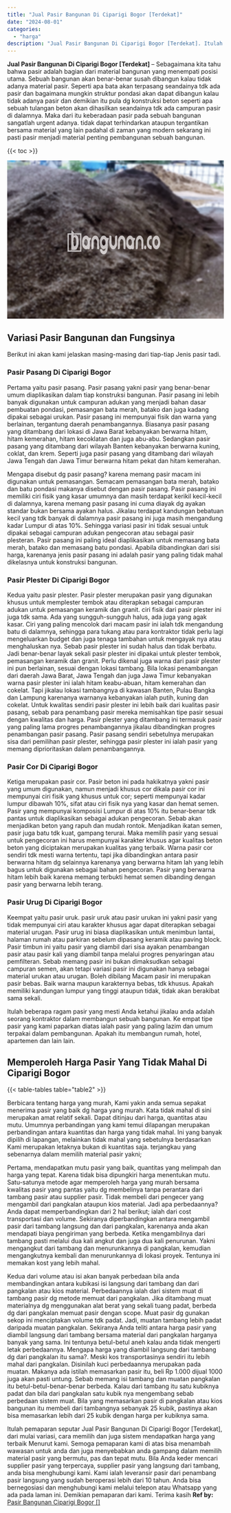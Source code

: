 ```yaml
---
title: "Jual Pasir Bangunan Di Ciparigi Bogor [Terdekat]"
date: "2024-08-01"
categories: 
  - "harga"
description: "Jual Pasir Bangunan Di Ciparigi Bogor [Terdekat]. Itulah pemaparan seputar Jual Pasir Bangunan Di Ciparigi Bogor [Terdekat], dari mulai variasi, cara memil..."
---
```


**Jual Pasir Bangunan Di Ciparigi Bogor \[Terdekat\]** – Sebagaimana kita tahu bahwa pasir adalah bagian dari material bangunan yang menempati posisi utama. Sebuah bangunan akan benar-benar susah dibangun kalau tidak adanya material pasir. Seperti apa bata akan terpasang seandainya tdk ada pasir dan bagaimana mungkin struktur pondasi akan dapat dibangun kalau tidak adanya pasir dan demikian itu pula dg konstruksi beton seperti apa sebuah tulangan beton akan dihasilkan seandainya tdk ada campuran pasir di dalamnya. Maka dari itu keberadaan pasir pada sebuah bangunan sangatlah urgent adanya. tidak dapat terhindarkan ataupun tergantikan bersama material yang lain padahal di zaman yang modern sekarang ini pasti pasir menjadi material penting pembangunan sebuah bangunan.

{{< toc >}}

![Jual Pasir Bangunan Di Ciparigi Bogor [Terdekat]](/images/jual-pasir-bangunan-39.png)

## Variasi Pasir Bangunan dan Fungsinya

Berikut ini akan kami jelaskan masing-masing dari tiap-tiap Jenis pasir tadi.

### Pasir Pasang Di Ciparigi Bogor

Pertama yaitu pasir pasang. Pasir pasang yakni pasir yang benar-benar umum diaplikasikan dalam tiap konstruksi bangunan. Pasir pasang ini lebih banyak digunakan untuk campuran adukan yang menjadi bahan dasar pembuatan pondasi, pemasangan bata merah, batako dan juga kadang dipakai sebagai urukan. Pasir pasang ini mempunyai fisik dan warna yang berlainan, tergantung daerah penambangannya. Biasanya pasir pasang yang ditambang dari lokasi di Jawa Barat kebanyakan berwarna hitam, hitam kemerahan, hitam kecoklatan dan juga abu-abu. Sedangkan pasir pasang yang ditambang dari wilayah Banten kebanyakan berwarna kuning, coklat, dan krem. Seperti juga pasir pasang yang ditambang dari wilayah Jawa Tengah dan Jawa Timur berwarna hitam pekat dan hitam kemerahan.

Mengapa disebut dg pasir pasang? karena memang pasir macam ini digunakan untuk pemasangan. Semacam pemasangan bata merah, batako dan batu pondasi makanya disebut dengan pasir pasang. Pasir pasang ini memiliki ciri fisik yang kasar umumnya dan masih terdapat kerikil kecil-kecil di dalamnya, karena memang pasir pasang ini cuma diayak dg ayakan standar bukan bersama ayakan halus. Jikalau terdapat kandungan bebatuan kecil yang tdk banyak di dalamnya pasir pasang ini juga masih mengandung kadar Lumpur di atas 10%. Sehingga variasi pasir ini tidak sesuai untuk dipakai sebagai campuran adukan pengecoran atau sebagai pasir plesteran. Pasir pasang ini paling ideal diaplikasikan untuk memasang bata merah, batako dan memasang batu pondasi. Apabila dibandingkan dari sisi harga, karenanya jenis pasir pasang ini adalah pasir yang paling tidak mahal dikelasnya untuk konstruksi bangunan.

### Pasir Plester Di Ciparigi Bogor

Kedua yaitu pasir plester. Pasir plester merupakan pasir yang digunakan khusus untuk memplester tembok atau diterapkan sebagai campuran adukan untuk pemasangan keramik dan granit. ciri fisik dari pasir plester ini juga tdk sama. Ada yang sungguh-sungguh halus, ada juga yang agak kasar. Ciri yang paling mencolok dari macam pasir ini ialah tdk mengandung batu di dalamnya, sehingga para tukang atau para kontraktor tidak perlu lagi mengeluarkan budget dan juga tenaga tambahan untuk mengayak nya atau menghaluskan nya. Sebab pasir plester ini sudah halus dan tidak berbatu. Jadi benar-benar layak sekali pasir plester ini dipakai untuk plester tembok, pemasangan keramik dan granit. Perlu dikenal juga warna dari pasir plester ini pun berlainan, sesuai dengan lokasi tambang. Bila lokasi penambangan dari daerah Jawa Barat, Jawa Tengah dan juga Jawa Timur kebanyakan warna pasir plester ini ialah hitam keabu-abuan, hitam kemerahan dan cokelat. Tapi jikalau lokasi tambangnya di kawasan Banten, Pulau Bangka dan Lampung karenanya warnanya kebanyakan ialah putih, kuning dan cokelat. Untuk kwalitas sendiri pasir plester ini lebih baik dari kualitas pasir pasang, sebab para penambang pasir mereka memisahkan tipe pasir sesuai dengan kwalitas dan harga. Pasir plester yang ditambang ini termasuk pasir yang paling lama progres penambangannya jikalau dibandingkan progres penambangan pasir pasang. Pasir pasang sendiri sebetulnya merupakan sisa dari pemilihan pasir plester, sehingga pasir plester ini ialah pasir yang memang diprioritaskan dalam penambangannya.

### Pasir Cor Di Ciparigi Bogor

Ketiga merupakan pasir cor. Pasir beton ini pada hakikatnya yakni pasir yang umum digunakan, namun menjadi khusus cor dikala pasir cor ini mempunyai ciri fisik yang khusus untuk cor; seperti mempunyai kadar lumpur dibawah 10%, sifat atau ciri fisik nya yang kasar dan hemat semen. Pasir yang mempunyai komposisi Lumpur di atas 10% itu benar-benar tdk pantas untuk diaplikasikan sebagai adukan pengecoran. Sebab akan menjadikan beton yang rapuh dan mudah rontok. Menjadikan ikatan semen, pasir juga batu tdk kuat, gampang terurai. Maka memilih pasir yang sesuai untuk pengecoran ini harus mempunyai karakter khusus agar kualitas beton beton yang diciptakan merupakan kualitas yang terbaik. Warna pasir cor sendiri tdk mesti warna tertentu, tapi jika dibandingkan antara pasir berwarna hitam dg selainnya karenanya yang berwarna hitam lah yang lebih bagus untuk digunakan sebagai bahan pengecoran. Pasir yang berwarna hitam lebih baik karena memang terbukti hemat semen dibanding dengan pasir yang berwarna lebih terang.

### Pasir Urug Di Ciparigi Bogor

Keempat yaitu pasir uruk. pasir uruk atau pasir urukan ini yakni pasir yang tidak mempunyai ciri atau karakter khusus agar dapat diterapkan sebagai material urugan. Pasir urug ini biasa diaplikasikan untuk menimbun lantai, halaman rumah atau parkiran sebelum dipasang keramik atau paving block. Pasir timbun ini yaitu pasir yang diambil dari sisa ayakan penambangan pasir atau pasir kali yang diambil tanpa melalui progres penyaringan atau pemfilteran. Sebab memang pasir ini bukan dimaksudkan sebagai campuran semen, akan tetapi variasi pasir ini digunakan hanya sebagai material urukan atau urugan. Boleh dibilang Macam pasir ini merupakan pasir bebas. Baik warna maupun karakternya bebas, tdk khusus. Apakah memiliki kandungan lumpur yang tinggi ataupun tidak, tidak akan berakibat sama sekali.

Itulah beberapa ragam pasir yang mesti Anda ketahui jikalau anda adalah seorang kontraktor dalam membangun sebuah bangunan. Ke empat tipe pasir yang kami paparkan diatas ialah pasir yang paling lazim dan umum terpakai dalam pembangunan. Apakah itu membangun rumah, hotel, apartemen dan lain lain.

## Memperoleh Harga Pasir Yang Tidak Mahal Di Ciparigi Bogor

{{< table-tables table="table2" >}}

Berbicara tentang harga yang murah, Kami yakin anda semua sepakat menerima pasir yang baik dg harga yang murah. Kata tidak mahal di sini merupakan amat relatif sekali. Dapat ditinjau dari harga, quantitas atau mutu. Umumnya perbandingan yang kami temui dilapangan merupakan perbandingan antara kuantitas dan harga yang tidak mahal. Ini yang banyak dipilih di lapangan, melainkan tidak mahal yang sebetulnya berdasarkan Kami merupakan letaknya bukan di kuantitas saja. terjangkau yang sebenarnya dalam memilih material pasir yakni;

Pertama, mendapatkan mutu pasir yang baik, quantitas yang melimpah dan harga yang tepat. Karena tidak bisa dipungkiri harga menentukan mutu. Satu-satunya metode agar memperoleh harga yang murah bersama kwalitas pasir yang pantas yaitu dg membelinya tanpa perantara dari tambang pasir atau supplier pasir. Tidak membeli dari pengecer yang mengambil dari pangkalan ataupun kios material. Jadi apa perbedaannya? Anda dapat memperbandingkan dari 2 hal berikut; ialah dari cost transportasi dan volume. Sekiranya diperbandingkan antara mengambil pasir dari tambang langsung dan dari pangkalan, karenanya anda akan mendapati biaya pengiriman yang berbeda. Ketika mengambilnya dari tambang pasti melalui dua kali angkut dan juga dua kali penurunan. Yakni mengangkut dari tambang dan menurunkannya di pangkalan, kemudian mengangkutnya kembali dan menurunkannya di lokasi proyek. Tentunya ini memakan kost yang lebih mahal.

Kedua dari volume atau isi akan banyak perbedaan bila anda membandingkan antara kubikasi isi langsung dari tambang dan dari pangkalan atau kios material. Perbedaannya ialah dari sistem muat di tambang pasir dg metode memuat dari pangkalan. Jika ditambang muat materialnya dg menggunakan alat berat yang sekali tuang padat, berbeda dg dari pangkalan memuat pasir dengan scope. Muat pasir dg gunakan sekop ini menciptakan volume tdk padat. Jadi, muatan tambang lebih padat daripada muatan pangkalan. Sekiranya Anda teliti antara harga pasir yang diambil langsung dari tambang bersama material dari pangkalan harganya banyak yang sama. Ini tentunya betul-betul aneh kalau anda tidak mengerti letak perbedaannya. Mengapa harga yang diambil langsung dari tambang dg dari pangkalan itu sama?. Meski kos transportasinya sendiri itu lebih mahal dari pangkalan. Disinilah kuci perbedaannya merupakan pada muatan. Makanya ada istilah memasarkan pasir itu, beli Rp 1.000 dijual 1000 juga akan pasti untung. Sebab memang isi tambang dan muatan pangkalan itu betul-betul-benar-benar berbeda. Kalau dari tambang itu satu kubiknya padat dan bila dari pangkalan satu kubik nya mengembang sebab perbedaan sistem muat. Bila yang memasarkan pasir di pangkalan atau kios bangunan itu membeli dari tambangnya sebanyak 25 kubik, pastinya akan bisa memasarkan lebih dari 25 kubik dengan harga per kubiknya sama.

Itulah pemaparan seputar Jual Pasir Bangunan Di Ciparigi Bogor \[Terdekat\], dari mulai variasi, cara memilih dan juga sistem mendapatkan harga yang terbaik Menurut kami. Semoga pemaparan kami di atas bisa menambah wawasan untuk anda dan juga menyebabkan anda gampang dalam memilih material pasir yang bermutu, pas dan tepat mutu. Bila Anda keder mencari supplier pasir yang terpercaya, supplier pasir yang langsung dari tambang, anda bisa menghubungi kami. Kami ialah leveransir pasir dari penambang pasir langsung yang sudah beroperasi lebih dari 10 tahun. Anda bisa bernegosiasi dan menghubungi kami melalui telepon atau Whatsapp yang ada pada laman ini. Demikian pemaparan dari kami. Terima kasih
**Ref by:** [Pasir Bangunan Ciparigi Bogor []](https://id.wikipedia.org/wiki/Pasir)
